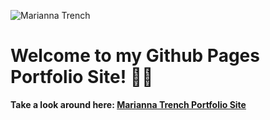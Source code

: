 ![Marianna Trench ](https://github.com/user-attachments/assets/48a3cb2d-4968-4a6b-b298-d82f3d08b2c8)


# **Welcome to my Github Pages Portfolio Site! 👋🏼**

**Take a look around here: [Marianna Trench Portfolio Site](https://mariannatrench247.github.io/)**
